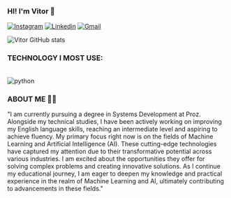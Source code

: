 ### HI! I'm Vitor 👋
[![Instagram](https://img.shields.io/badge/Instagram-E4405F?style=for-the-badge&logo=instagram&logoColor=white)](https://www.instagram.com/vitor_hjes/?hl=pt-br)
[![Linkedin](https://img.shields.io/badge/LinkedIn-0077B5?style=for-the-badge&logo=linkedin&logoColor=white)](https://www.linkedin.com/in/vitor-henrique-de-jesus-46b665279/)
[![Gmail](https://img.shields.io/badge/Gmail-D14836?style=for-the-badge&logo=gmail&logoColor=white)](mailto:vitorhj05@gmail.com)

![Vitor GitHub stats](https://github-readme-stats.vercel.app/api?username=VitorHJ20&show_icons=true&theme=radical)

### TECHNOLOGY I MOST USE:

<div style= "display: inline_block"><br/>
<img align="center" alt="python" src="https://img.shields.io/badge/Python-14354C?style=for-the-badge&logo=python&logoColor=white" />

### ABOUT ME 🧑🏻

"I am currently pursuing a degree in Systems Development at Proz. Alongside my technical studies, I have been actively working on improving my English language skills, reaching an intermediate level and aspiring to achieve fluency. My primary focus right now is on the fields of Machine Learning and Artificial Intelligence (AI). These cutting-edge technologies have captured my attention due to their transformative potential across various industries. I am excited about the opportunities they offer for solving complex problems and creating innovative solutions. As I continue my educational journey, I am eager to deepen my knowledge and practical experience in the realm of Machine Learning and AI, ultimately contributing to advancements in these fields."
